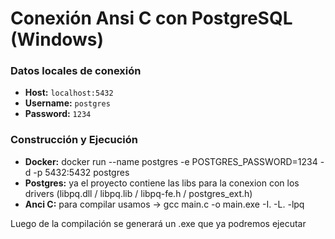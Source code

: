 # Conexión Ansi C con PostgreSQL (Windows)

### Datos locales de conexión

- **Host:** `localhost:5432`
- **Username:** `postgres`
- **Password:** `1234`

### Construcción y Ejecución

- **Docker:**  docker run --name postgres -e POSTGRES_PASSWORD=1234 -d -p 5432:5432 postgres
- **Postgres:** ya el proyecto contiene las libs para la conexion con los drivers (libpq.dll / libpq.lib / libpq-fe.h / postgres_ext.h)
- **Anci C:** para compilar usamos -> gcc main.c -o main.exe -I. -L. -lpq 

Luego de la compilación se generará un .exe que ya podremos ejecutar


